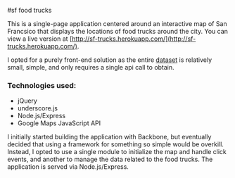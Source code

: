 #sf food trucks

This is a single-page application centered around an interactive map of San Francsico that displays the locations of food trucks around the city.  You can view a live version at [http://sf-trucks.herokuapp.com/](http://sf-trucks.herokuapp.com/).

I opted for a purely front-end solution as the entire [dataset](https://data.sfgov.org/Economy-and-Community/Mobile-Food-Facility-Permit/rqzj-sfat?) is relatively small, simple, and only
requires a single api call to obtain.

### Technologies used:

* jQuery
* underscore.js
* Node.js/Express
* Google Maps JavaScript API 

I initially started building the application with Backbone, but eventually decided that using a framework for something so simple would be overkill. Instead, I opted to use a single module to initialize the map and handle click events, and another to manage the data related to the food trucks.  The application is served via Node.js/Express. 

